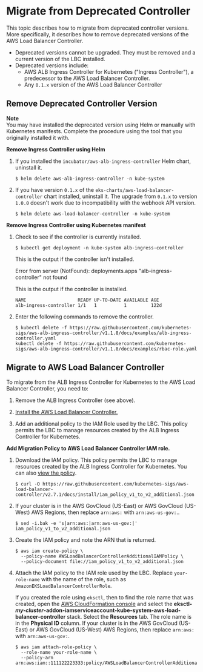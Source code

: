 # Migrate from Deprecated Controller<a name="lbc-remove"></a>

This topic describes how to migrate from deprecated controller versions\. More specifically, it describes how to remove deprecated versions of the AWS Load Balancer Controller\. 
+ Deprecated versions cannot be upgraded\. They must be removed and a current version of the LBC installed\. 
+ <a name="lbc-deprecated-list"></a>Deprecated versions include:
  + AWS ALB Ingress Controller for Kubernetes \("Ingress Controller"\), a predecessor to the AWS Load Balancer Controller\.
  + Any `0.1.x` version of the AWS Load Balancer Controller 

## Remove Deprecated Controller Version<a name="lbc-remove-desc"></a>

**Note**  
You may have installed the deprecated version using Helm or manually with Kubernetes manifests\. Complete the procedure using the tool that you originally installed it with\.

**Remove Ingress Controller using Helm**

1. If you installed the `incubator/aws-alb-ingress-controller` Helm chart, uninstall it\.

   ```
   $ helm delete aws-alb-ingress-controller -n kube-system
   ```

1. If you have version `0.1.x` of the `eks-charts/aws-load-balancer-controller` chart installed, uninstall it\. The upgrade from `0.1.x` to version `1.0.0` doesn't work due to incompatibility with the webhook API version\. 

   ```
   $ helm delete aws-load-balancer-controller -n kube-system
   ```

**Remove Ingress Controller using Kubernetes manifest**

1. Check to see if the controller is currently installed\.

   ```
   $ kubectl get deployment -n kube-system alb-ingress-controller
   ```

   This is the output if the controller isn't installed\. 

   Error from server \(NotFound\): deployments\.apps "alb\-ingress\-controller" not found

   This is the output if the controller is installed\.

   ```
   NAME                   READY UP-TO-DATE AVAILABLE AGE
   alb-ingress-controller 1/1   1          1         122d
   ```

1. Enter the following commands to remove the controller\.

   ```
   $ kubectl delete -f https://raw.githubusercontent.com/kubernetes-sigs/aws-alb-ingress-controller/v1.1.8/docs/examples/alb-ingress-controller.yaml
   kubectl delete -f https://raw.githubusercontent.com/kubernetes-sigs/aws-alb-ingress-controller/v1.1.8/docs/examples/rbac-role.yaml
   ```

## Migrate to AWS Load Balancer Controller<a name="lbc-migrate"></a>

To migrate from the ALB Ingress Controller for Kubernetes to the AWS Load Balancer Controller, you need to:

1. Remove the ALB Ingress Controller \(see above\)\.

1. [Install the AWS Load Balancer Controller\.](aws-load-balancer-controller.md#lbc-overview) 

1. Add an additional policy to the IAM Role used by the LBC\. This policy permits the LBC to manage resources created by the ALB Ingress Controller for Kubernetes\.

**Add Migration Policy to AWS Load Balancer Controller IAM role\.**

1. Download the IAM policy\. This policy permits the LBC to manage resources created by the ALB Ingress Controller for Kubernetes\. You can also [view the policy](https://raw.githubusercontent.com/kubernetes-sigs/aws-load-balancer-controller/main/docs/install/iam_policy_v1_to_v2_additional.json)\.

   ```
   $ curl -O https://raw.githubusercontent.com/kubernetes-sigs/aws-load-balancer-controller/v2.7.1/docs/install/iam_policy_v1_to_v2_additional.json
   ```

1. If your cluster is in the AWS GovCloud \(US\-East\) or AWS GovCloud \(US\-West\) AWS Regions, then replace `arn:aws:` with `arn:aws-us-gov:`\.\.

   ```
   $ sed -i.bak -e 's|arn:aws:|arn:aws-us-gov:|' iam_policy_v1_to_v2_additional.json
   ```

1. Create the IAM policy and note the ARN that is returned\.

   ```
   $ aws iam create-policy \
     --policy-name AWSLoadBalancerControllerAdditionalIAMPolicy \
     --policy-document file://iam_policy_v1_to_v2_additional.json
   ```

1. Attach the IAM policy to the IAM role used by the LBC\. Replace `your-role-name` with the name of the role, such as `AmazonEKSLoadBalancerControllerRole`\. 

   If you created the role using `eksctl`, then to find the role name that was created, open the [AWS CloudFormation console](https://console.aws.amazon.com/cloudformation) and select the **eksctl\-*my\-cluster*\-addon\-iamserviceaccount\-kube\-system\-aws\-load\-balancer\-controller** stack\. Select the **Resources** tab\. The role name is in the **Physical ID** column\. If your cluster is in the AWS GovCloud \(US\-East\) or AWS GovCloud \(US\-West\) AWS Regions, then replace `arn:aws:` with `arn:aws-us-gov:`\.

   ```
   $ aws iam attach-role-policy \
     --role-name your-role-name \
     --policy-arn arn:aws:iam::111122223333:policy/AWSLoadBalancerControllerAdditionalIAMPolicy
   ```